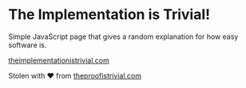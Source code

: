 # The Implementation is Trivial!

Simple JavaScript page that gives a random explanation for how easy software is.

[theimplementationistrivial.com](https://theimplementationistrivial.com/)

Stolen with ❤️  from [theproofistrivial.com](http://www.theproofistrivial.com/)
